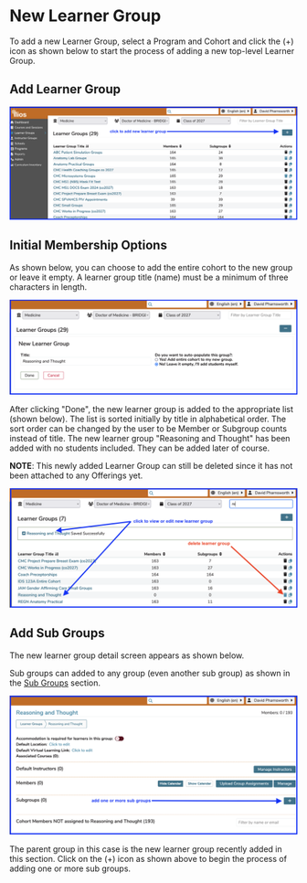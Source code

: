 # New Learner Group

To add a new Learner Group, select a Program and Cohort and click the (+) icon as shown below to start the process of adding a new top-level Learner Group.

## Add Learner Group 

![click to add](../images/new_learner_group/click_to_add.png)

## Initial Membership Options

As shown below, you can choose to add the entire cohort to the new group or leave it empty. A learner group title (name) must be a minimum of three characters in length.

![membership options](../images/new_learner_group/membership_options.png)

After clicking "Done", the new learner group is added to the appropriate list (shown below). The list is sorted initially by title in alphabetical order. The sort order can be changed by the user to be Member or Subgroup counts instead of title. The new learner group "Reasoning and Thought" has been added with no students included. They can be added later of course.

**NOTE**: This newly added Learner Group can still be deleted since it has not been attached to any Offerings yet.

![learner group added](../images/new_learner_group/learner_group_added.png)

## Add Sub Groups

The new learner group detail screen appears as shown below. 

Sub groups can added to any group (even another sub group) as shown in the [Sub Groups](https://iliosproject.gitbook.io/ilios-user-guide/learner-groups/sub-groups) section.

![add sub groups](../images/new_learner_group/add_sub_groups.png)

The parent group in this case is the new learner group recently added in this section. Click on the (+) icon as shown above to begin the process of adding one or more sub groups.

